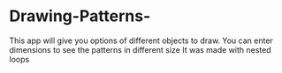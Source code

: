 # Drawing-Patterns-
This app will give you options of different objects to draw. You can enter dimensions to see the patterns in different size
It was made with nested loops
